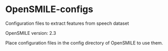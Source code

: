 # OpenSMILE-configs

Configuration files to extract features from speech dataset

OpenSMILE version: 2.3

Place configuration files in the config directory of OpenSMILE to use them.

